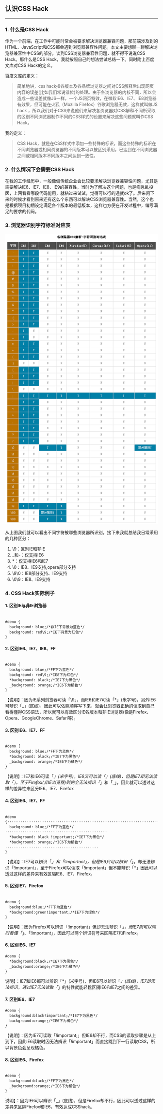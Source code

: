 ## 认识CSS Hack
---

### 1. 什么是CSS Hack

作为一个前端，在工作中可能时常会被要求解决浏览器兼容问题，那前端涉及到的HTML、JavaScript和CSS都会遇到浏览器兼容性问题。本文主要想聊一聊解决浏览器兼容性中CSS的部分，谈到CSS浏览器兼容性问题，就不得不说说CSS Hack。那什么是CSS Hack，我就按照自己的想法尝试总结一下。同时附上百度文库对CSS Hack的定义。

百度文库的定义：

> 简单地讲，css hack指各版本及各品牌浏览器之间对CSS解释后出现网页内容的误差(比如我们常说错位)的处理。由于各浏览器的内核不同，所以会造成一些误差就像JS一样，一个JS网页特效，在微软IE6、IE7、IE8浏览器有效果，但可能在火狐（Mozilla Firefox）谷歌浏览器无效，这样就叫做JS hack ，所以我们对于CSS来说他们来解决各浏览器对CSS解释不同所采取的区别不同浏览器制作不同的CSS样式的设置来解决这些问题就叫作CSS Hack。



我的定义：


> CSS Hack，就是在CSS样式中添加一些特殊的标识，而这些特殊的标识在不同浏览器或相同浏览器的不同版本可以被区别采用，已达到在不同浏览器之间或相同版本不同版本之间达到一致性。



### 2. 什么情况下会需要CSS Hack

在我的工作经历中，一般像偏传统企业会比较要求解决浏览器兼容性问题，尤其是需要解决IE6、IE7、IE8、IE9的兼容性，当时为了解决这个问题，也是病急乱投医，上网看看哪段代码能用，就粘过来试试，觉得可以行的通就ok了。后来闲下来的时候才看到原来还有这么个东西可以解决CSS浏览器兼容性。当然，这个也是根据项目初期设定满足各个版本的最低版本，这样也方便在开发过程中，编写满足的要求的代码。

### 3. 浏览器识别字符标准对应表
![浏览器识别字符标准对应表](./images/ie.png "浏览器识别字符标准对应表")


从上图我们就可以看出不同字符被哪些浏览器所识别，接下来我就总结我日常采用的几种区分：

1. \9：区别IE和非IE
2. _和-：仅支持IE6 
3. *：仅支持IE6和IE7
4. \0：IE8、IE9支持,opera部分支持
5. \9\0：IE8部分支持、IE9支持
6. \0\9：IE8、IE9支持

### 4. CSS Hack实际例子

#### 1. 区别IE与非IE浏览器

```

#demo {
  background: blue;/*非IE下背景为蓝色*/
  background: red\9;/*IE下背景为红色*/
}

```

#### 2. 区别IE6、IE7、IE8、FF

```

#demo {
  background: blue;/*FF下为蓝色*/
  background: red\9;/*IE8下为红色*/
  *background: black;/*IE7下为黑色*/
  _background: orange;/*IE6下为橘色*/
}

```

【说明】：因为IE系列浏览器可读「\9」，而IE6和IE7可读「*」(米字号)，另外IE6可辨识「_」(底线)，因此可以依照顺序写下来，就会让浏览器正确的读取到自己看得懂得CSS语法，所以就可以有效区分IE各版本和非IE浏览器(像是Firefox、Opera、GoogleChrome、Safari等)。

#### 3. 区别IE6、IE7、FF

```

#demo {                                                                         
  background: blue;/*FF下为蓝色*/                                               
  *background: black;/*IE7下为黑色*/                                            
  _background: orange;/*IE6下为橘色*/                                           
} 

```

【说明】：IE7和IE6可读「*」(米字号)，IE6又可以读「_」(底线)，但是IE7却无法读取「_」，至于Firefox(非IE浏览器)则完全无法辨识「*」和「_」，因此就可以透过这样的差异性来区分IE6、IE7、Firefox

#### 4. 区别IE6、IE7、FF  

```

#demo {·········································································
  background: blue;/*FF下为蓝色*/···············································
  *background: black !important;/*IE7下为黑色*/
  *background: orange;/*IE6下为橘色*/···········································
}

```

【说明】：IE7可以辨识「*」和「!important」，但是IE6只可以辨识「*」，却无法辨识「!important」，至于Firefox可以读取「!important」但不能辨识「*」因此可以透过这样的差异来有效区隔IE6、IE7、Firefox。


#### 5. 区别IE7、Firefox

```

#demo {  
  background:blue;/*FF下为蓝色*/  
  *background:green!important;/*IE7下为绿色*/  
}

```

【说明】：因为Firefox可以辨识「!important」但却无法辨识「*」，而IE7则可以同时看懂「*」、「!important」，因此可以两个辨识符号来区隔IE7和Firefox。


#### 6. 区别IE6、IE7

```
#demo {
  *background:black;/*IE7下为黑色*/  
  _background:orange;/*IE6下为橘色*/  
}
```

说明】：IE7和IE6都可以辨识「*」(米字号)，但IE6可以辨识「_」(底线)，IE7却无法辨识，透过IE7无法读取「_」的特性就能轻鬆区隔IE6和IE7之间的差异。

#### 7. 区别IE6、IE7 

```
#demo {  
  background:black!important;/*IE7下为黑色*/  
  background:orange;/*IE6下为橘色*/  
} 

```

【说明】：因为IE7可读取「!important;」但IE6却不行，而CSS的读取步骤是从上到下，因此IE6读取时因无法辨识「!important」而直接跳到下一行读取CSS，所以背景色会呈现橘色。

#### 8. 区别IE6、Firefox

```

#demo {  
  background:black;/*FF下为黑色*/  
  _background:orange;/*IE6下为橘色*/  
}

```

说明】：因为IE6可以辨识「_」(底线)，但是Firefox却不行，因此可以透过这样的差异来区隔Firefox和IE6，有效达成CSShack。
